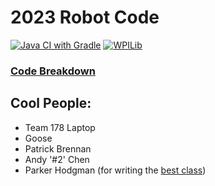 # 2023 Robot Code

[![Java CI with Gradle](https://github.com/team178/2023RobotCode/actions/workflows/gradle.yml/badge.svg?branch=main&event=push)](https://github.com/team178/2023RobotCode/actions/workflows/gradle.yml)
[![WPILib](https://badgen.net/badge/WPILib/v2023.4.2/blue)](https://github.com/wpilibsuite/allwpilib/releases)

### [Code Breakdown](https://github.com/team178/2023RobotCode/blob/main/2023-breakdown.md)

## Cool People:
- Team 178 Laptop
- Goose
- Patrick Brennan
- Andy '#2' Chen
- Parker Hodgman (for writing the [best class](https://github.com/team178/2023RobotCode/blob/3fe97921ff99aa48dd0b2db953bc4fde24a53142/src/main/java/frc/robot/Constants.java#L130-L135))
